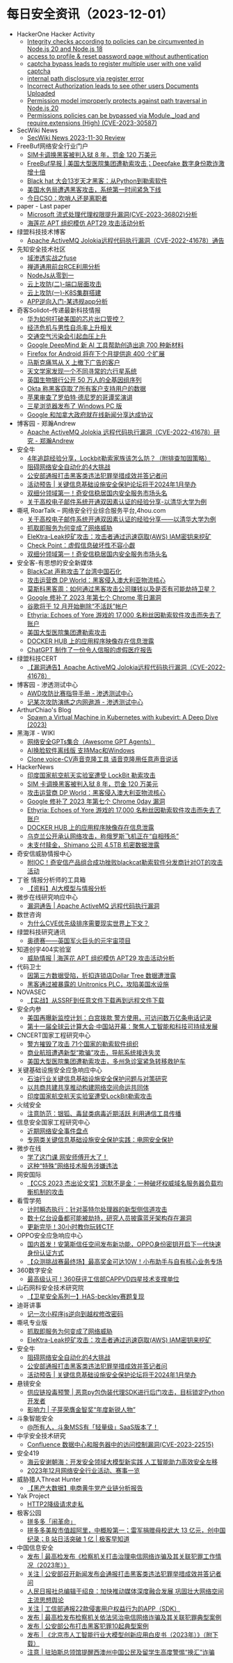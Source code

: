 # 每日安全资讯（2023-12-01）

- HackerOne Hacker Activity
  - [Integrity checks according to policies can be circumvented in Node.js 20 and Node.js 18](https://hackerone.com/reports/2208860)
  - [access to profile & reset password page without authentication](https://hackerone.com/reports/2213337)
  - [captcha bypass leads to register multiple user with one valid captcha](https://hackerone.com/reports/2213366)
  - [internal path disclosure via register error](https://hackerone.com/reports/2213381)
  - [Incorrect Authorization leads to see other users Documents Uploaded](https://hackerone.com/reports/2214049)
  - [Permission model improperly protects against path traversal in Node.js 20](https://hackerone.com/reports/2225660)
  - [Permissions policies can be bypassed via Module._load and require.extensions (High) (CVE-2023-30587)](https://hackerone.com/reports/2188126)
- SecWiki News
  - [SecWiki News 2023-11-30 Review](http://www.sec-wiki.com/?2023-11-30)
- FreeBuf网络安全行业门户
  - [SIM卡调换黑客被判入狱 8 年，罚金 120 万美元](https://www.freebuf.com/news/385302.html)
  - [FreeBuf早报 | 美国大型医院集团遭勒索攻击；Deepfake 数字身份欺诈激增十倍](https://www.freebuf.com/news/385292.html)
  - [Black hat 大会13岁天才黑客：从Python到勒索软件](https://www.freebuf.com/news/385286.html)
  - [美国水务局遭遇黑客攻击，系统第一时间紧急下线](https://www.freebuf.com/news/385278.html)
  - [今日CSO：吹哨人还是离职者](https://www.freebuf.com/articles/neopoints/385259.html)
- paper - Last paper
  - [Microsoft 流式处理代理权限提升漏洞(CVE-2023-36802)分析](https://paper.seebug.org/3082/)
  - [海莲花 APT 组织模仿 APT29 攻击活动分析](https://paper.seebug.org/3078/)
- 绿盟科技技术博客
  - [Apache ActiveMQ Jolokia远程代码执行漏洞（CVE-2022-41678）通告](https://blog.nsfocus.net/apache-activemq-jolokicve-2022-41678/)
- 先知安全技术社区
  - [域渗透实战之fuse](https://xz.aliyun.com/t/13145)
  - [禅道通用前台RCE利用分析](https://xz.aliyun.com/t/13143)
  - [NodeJs从零到一](https://xz.aliyun.com/t/13065)
  - [云上攻防(二)-端口层面攻击](https://xz.aliyun.com/t/13142)
  - [云上攻防(一)-K8S集群搭建](https://xz.aliyun.com/t/13141)
  - [APP逆向入门-某违规app分析](https://xz.aliyun.com/t/13140)
- 奇客Solidot–传递最新科技情报
  - [华为如何打破美国的芯片出口管控？](https://www.solidot.org/story?sid=76770)
  - [经济危机与男性自杀率上升相关](https://www.solidot.org/story?sid=76769)
  - [交通空气污染会引起血压上升](https://www.solidot.org/story?sid=76768)
  - [Google DeepMind 新 AI 工具帮助创造出逾 700 种新材料](https://www.solidot.org/story?sid=76767)
  - [Firefox for Android 将在下个月提供逾 400 个扩展](https://www.solidot.org/story?sid=76766)
  - [马斯克痛骂从 X 上撤下广告的客户](https://www.solidot.org/story?sid=76765)
  - [天文学家发现一个不同寻常的六行星系统](https://www.solidot.org/story?sid=76764)
  - [英国生物银行公开 50 万人的全基因组序列](https://www.solidot.org/story?sid=76763)
  - [Okta 称黑客窃取了所有客户支持用户的数据](https://www.solidot.org/story?sid=76762)
  - [苹果审查了罗伯特·德尼罗的哥谭奖演讲](https://www.solidot.org/story?sid=76760)
  - [三星浏览器发布了 Windows PC 版](https://www.solidot.org/story?sid=76759)
  - [Google 和加拿大政府就在线新闻分享达成协议](https://www.solidot.org/story?sid=76758)
- 博客园 - 郑瀚Andrew
  - [Apache ActiveMQ Jolokia 远程代码执行漏洞（CVE-2022-41678）研究 - 郑瀚Andrew](https://www.cnblogs.com/LittleHann/p/17866925.html)
- 安全牛
  - [4年追踪经验分享，Lockbit勒索家族该怎么防？（附排查加固策略）](https://www.aqniu.com/vendor/101346.html)
  - [阻碍网络安全自动化的4大挑战](https://www.aqniu.com/industry/101339.html)
  - [公安部通报打击黑客类违法犯罪举措成效并答记者问](https://www.aqniu.com/industry/101340.html)
  - [活动预告 | 关键信息基础设施安全保护论坛将于2024年1月举办](https://www.aqniu.com/industry/101336.html)
  - [双细分领域第一！奇安信稳居国内安全服务市场头名](https://www.aqniu.com/vendor/101332.html)
  - [关于高校电子邮件系统开通双因素认证的经验分享-以清华大学为例](https://www.aqniu.com/vendor/101322.html)
- 嘶吼 RoarTalk – 网络安全行业综合服务平台,4hou.com
  - [关于高校电子邮件系统开通双因素认证的经验分享——以清华大学为例](https://www.4hou.com/posts/L1yW)
  - [抓取即服务为何变成了网络威胁](https://www.4hou.com/posts/8zv5)
  - [EleKtra-Leak挖矿攻击：攻击者通过迅速窃取(AWS) IAM密钥来挖矿](https://www.4hou.com/posts/DZOB)
  - [Check Point：虚假信息破坏性不容小觑](https://www.4hou.com/posts/K7xz)
  - [双细分领域第一！奇安信稳居国内安全服务市场头名](https://www.4hou.com/posts/JKwl)
- 安全客-有思想的安全新媒体
  - [BlackCat 声称攻击了台湾中国石化](https://www.anquanke.com/post/id/291568)
  - [攻击运营商 DP World：黑客侵入澳大利亚物流核心](https://www.anquanke.com/post/id/291561)
  - [莫斯科黑客周：如何通过黑客攻击公司赚钱以及是否有可能劫持卫星？](https://www.anquanke.com/post/id/291559)
  - [Google 修补了 2023 年第七个 Chrome 零日漏洞](https://www.anquanke.com/post/id/291556)
  - [谷歌将于 12 月开始删除“不活跃”帐户](https://www.anquanke.com/post/id/291553)
  - [Ethyria: Echoes of Yore 游戏的 17,000 名粉丝因勒索软件攻击而失去了账户](https://www.anquanke.com/post/id/291550)
  - [美国大型医院集团遭勒索攻击](https://www.anquanke.com/post/id/291547)
  - [DOCKER HUB 上的应用程序映像存在信息泄露](https://www.anquanke.com/post/id/291545)
  - [ChatGPT 制作了一份令人信服的虚假医疗报告](https://www.anquanke.com/post/id/291541)
- 绿盟科技CERT
  - [【漏洞通告】Apache ActiveMQ Jolokia远程代码执行漏洞（CVE-2022-41678）](https://mp.weixin.qq.com/s?__biz=Mzk0MjE3ODkxNg==&mid=2247488557&idx=1&sn=c5e496466139458251342a074371d11e&chksm=c2c64326f5b1ca30118d9fa93f0a4ca854ea6db4e2c37776b9c02be937fd09597c72a2b45778&scene=58&subscene=0#rd)
- 博客园 - 渗透测试中心
  - [AWD攻防比赛指导手册 - 渗透测试中心](https://www.cnblogs.com/backlion/p/17867584.html)
  - [记某次攻防演练之内网遨游 - 渗透测试中心](https://www.cnblogs.com/backlion/p/17867059.html)
- ArthurChiao's Blog
  - [Spawn a Virtual Machine in Kubernetes with kubevirt: A Deep Dive (2023)](https://arthurchiao.github.io/blog/kubevirt-create-vm/)
- 黑海洋 - WIKI
  - [网络安全GPTs集合（Awesome GPT Agents）](https://blog.upx8.com/3906)
  - [AI换脸软件离线版 支持Mac和Windows](https://blog.upx8.com/3905)
  - [Clone voice-CV声音克隆工具 语音克隆用任意声音说话](https://blog.upx8.com/3904)
- HackerNews
  - [印度国家航空航天实验室遭受 LockBit 勒索攻击](https://hackernews.cc/archives/47420)
  - [SIM 卡调换黑客被判入狱 8 年，罚金 120 万美元](https://hackernews.cc/archives/47415)
  - [攻击运营商 DP World：黑客侵入澳大利亚物流核心](https://hackernews.cc/archives/47403)
  - [Google 修补了 2023 年第七个 Chrome 0day 漏洞](https://hackernews.cc/archives/47395)
  - [Ethyria: Echoes of Yore 游戏的 17,000 名粉丝因勒索软件攻击而失去了账户](https://hackernews.cc/archives/47388)
  - [DOCKER HUB 上的应用程序映像存在信息泄露](https://hackernews.cc/archives/47384)
  - [乌克兰公开承认网络攻击，称俄罗斯飞机正在“自相残杀”](https://hackernews.cc/archives/47375)
  - [未支付赎金，Shimano 公司 4.5TB 机密数据泄露](https://hackernews.cc/archives/47379)
- 奇安信威胁情报中心
  - [附IOC！奇安信产品组合成功挫败blackcat勒索软件分发商针对OT的攻击活动](https://mp.weixin.qq.com/s?__biz=MzI2MDc2MDA4OA==&mid=2247508868&idx=1&sn=8e04e551d9f906d3997c37aa779dd5c8&chksm=ea6654f3dd11dde5c7ab5eb551af767d5b919c5a9297b94aef424e796fcbaa78864178f40098&scene=58&subscene=0#rd)
- 丁爸 情报分析师的工具箱
  - [【资料】AI大模型与情报分析](https://mp.weixin.qq.com/s?__biz=MzI2MTE0NTE3Mw==&mid=2651140726&idx=1&sn=5712cf0924c8157624137add553c2904&chksm=f1af454cc6d8cc5af17b9dd20fcc2370993a7c4fed73792beb433c842a4eaa973b492a65e838&scene=58&subscene=0#rd)
- 微步在线研究响应中心
  - [漏洞通告 | Apache ActiveMQ 远程代码执行漏洞](https://mp.weixin.qq.com/s?__biz=Mzg5MTc3ODY4Mw==&mid=2247503947&idx=1&sn=d946513fd802cf326210117b7c673921&chksm=cfcab35ff8bd3a490f85a4a6383cbdc0d04842a183b213b7a7956cfee0b42d2eb0857499b6ac&scene=58&subscene=0#rd)
- 数世咨询
  - [为什么CVE优先级排序需要现实世界上下文？](https://mp.weixin.qq.com/s?__biz=MzkxNzA3MTgyNg==&mid=2247505325&idx=1&sn=8118b55713f7d9ade83dd9da4a5c82cb&chksm=c144a710f6332e065234effb5222bafaac57cf1fe25f5a48ff5202605412164cbd42d8b40405&scene=58&subscene=0#rd)
- 绿盟科技研究通讯
  - [奥德赛——英国军火巨头的元宇宙项目](https://mp.weixin.qq.com/s?__biz=MzIyODYzNTU2OA==&mid=2247496277&idx=1&sn=27af6c28f1c00ad7e6d3eae837889dd2&chksm=e84c548adf3bdd9cb2ce70c0d8e6752445710928e5182d5a59666ccb22ebc01b858beef961dc&scene=58&subscene=0#rd)
- 知道创宇404实验室
  - [威胁情报 | 海莲花 APT 组织模仿 APT29 攻击活动分析](https://mp.weixin.qq.com/s?__biz=MzAxNDY2MTQ2OQ==&mid=2650973787&idx=1&sn=dffd5e34601b0cbdf4354edf1e32e7b9&chksm=8079e469b70e6d7f603b30229d8ae38dba6cdfaca0f04af06cecd89039fe4740ebdf294a3cfd&scene=58&subscene=0#rd)
- 代码卫士
  - [因第三方数据受陷，折扣连锁店Dollar Tree 数据遭泄露](https://mp.weixin.qq.com/s?__biz=MzI2NTg4OTc5Nw==&mid=2247518243&idx=1&sn=79e62ec181ab35d80079b70f06351143&chksm=ea94b949dde3305fdfd5b748130b35e05874467caff9bd41cbc21b6ceffb33644682245549ab&scene=58&subscene=0#rd)
  - [黑客通过被暴露的 Unitronics PLC，攻陷美国水设施](https://mp.weixin.qq.com/s?__biz=MzI2NTg4OTc5Nw==&mid=2247518243&idx=2&sn=da6e336a05a843491804e62a4c75c551&chksm=ea94b949dde3305f2d8f6f315024acd7cd0723ee4a7a185fc4d3884b8e91e565316b2713d34b&scene=58&subscene=0#rd)
- NOVASEC
  - [【实战】从SSRF到任意文件下载再到远程文件下载](https://mp.weixin.qq.com/s?__biz=MzUzODU3ODA0MA==&mid=2247489201&idx=1&sn=644b1e9fdc4822ca7a68dc0998f53845&chksm=fad4cba6cda342b06edd22fbe8a52e8e687b4e6b27bca330ada7cc5f452b7fe43a646aa82394&scene=58&subscene=0#rd)
- 安全内参
  - [美国再曝新监控计划：白宫拨款 警方使用，可访问数万亿条电话记录](https://mp.weixin.qq.com/s?__biz=MzI4NDY2MDMwMw==&mid=2247510425&idx=1&sn=75088d7eec4849863907903b2bea84f5&chksm=ebfaeeb9dc8d67af9795a1e674acab32843c8c9b13b0da354d64412a2a2e744dcb2ec5cb3487&scene=58&subscene=0#rd)
  - [第十一届全球云计算大会·中国站开幕：聚焦人工智能和科技可持续发展](https://mp.weixin.qq.com/s?__biz=MzI4NDY2MDMwMw==&mid=2247510425&idx=2&sn=3ef47463df3e23fb297aa7362ef2a566&chksm=ebfaeeb9dc8d67af13a5818e0b3611e3e98e60a3302c92d2eb60d621ab3d2efed3dd81ad4d57&scene=58&subscene=0#rd)
- CNCERT国家工程研究中心
  - [警方摧毁了攻击 71个国家的勒索软件组织](https://mp.weixin.qq.com/s?__biz=MzUzNDYxOTA1NA==&mid=2247541379&idx=1&sn=988990b4b1e7b2c0b20cbbaa7cd3b1cb&chksm=fa939442cde41d5489ac5236b6c8fbf422425ef95bbeb661eca952a7175ba6b3b7afdb8ffe25&scene=58&subscene=0#rd)
  - [商业航班遭遇新型“欺骗”攻击，导航系统接连失灵](https://mp.weixin.qq.com/s?__biz=MzUzNDYxOTA1NA==&mid=2247541379&idx=2&sn=05d7ad3fafd5cce64eaff777e3b81651&chksm=fa939442cde41d54ca369233b820b19b99ee50ff84ad699a657ce7160aa37604b64856d75002&scene=58&subscene=0#rd)
  - [美国大型医院集团遭勒索攻击，多州急诊室紧急转移救护车](https://mp.weixin.qq.com/s?__biz=MzUzNDYxOTA1NA==&mid=2247541379&idx=3&sn=8d7a7639b96496bdd7abc3ff2c5a7399&chksm=fa939442cde41d54efc68f98c33bf59e46950b1b561b3c8024be4391d44a3fc6714d40d025ab&scene=58&subscene=0#rd)
- 关键基础设施安全应急响应中心
  - [石油行业关键信息基础设施安全保护问题与对策研究](https://mp.weixin.qq.com/s?__biz=MzkyMzAwMDEyNg==&mid=2247540938&idx=1&sn=2990717aeffa1c40979e41a4d5ce57ac&chksm=c1e9ac9bf69e258d2c273d5be0a3ad4e68576878a4a78f813ca2579f6c39ff3339618d6f870c&scene=58&subscene=0#rd)
  - [以共商共建共享推动构建网络空间命运共同体](https://mp.weixin.qq.com/s?__biz=MzkyMzAwMDEyNg==&mid=2247540938&idx=2&sn=99e457ea0e0d4cbf9562f2a183ce3007&chksm=c1e9ac9bf69e258dad7824b82556977a534cb6b7d6de7c34f34f7a2e726ff529d5cd38ad6dd3&scene=58&subscene=0#rd)
  - [印度国家航空航天实验室遭受LockBit勒索攻击](https://mp.weixin.qq.com/s?__biz=MzkyMzAwMDEyNg==&mid=2247540938&idx=3&sn=54178aca4734db883c950f34d3f1d7af&chksm=c1e9ac9bf69e258d48a24ba4ae52064903e94aed2ab12c91bd0fc3feebf51cec617e1b78c156&scene=58&subscene=0#rd)
- 火绒安全
  - [注意防范：银狐、毒鼠类病毒近期活跃 利用通信工具传播](https://mp.weixin.qq.com/s?__biz=MzI3NjYzMDM1Mg==&mid=2247516626&idx=1&sn=a1440976d2b341841730f49fe2be58b6&chksm=eb705feddc07d6fbbe207ff71a5649a89dedafa064fd94af1246293815e38f7ed838d7f87c51&scene=58&subscene=0#rd)
- 信息安全国家工程研究中心
  - [近期网络安全事件盘点](https://mp.weixin.qq.com/s?__biz=MzU5OTQ0NzY3Ng==&mid=2247495443&idx=1&sn=35ccc55e7be4a4d9ed3938163abfd993&chksm=feb66e00c9c1e71633e9e8132938507eb1852e6c06dd39e65570f625c0123cf2d95739ea34df&scene=58&subscene=0#rd)
  - [专网类关键信息基础设施安全保护实践：电网安全保护](https://mp.weixin.qq.com/s?__biz=MzU5OTQ0NzY3Ng==&mid=2247495443&idx=2&sn=4facaedc5a0781496b4f4110e50653ec&chksm=feb66e00c9c1e7161c358a053a662fbdfebdd4beedba0027b9932fe07027933fa6cc9630939d&scene=58&subscene=0#rd)
- 微步在线
  - [学了这门课 网安师傅开大了！](https://mp.weixin.qq.com/s?__biz=MzI5NjA0NjI5MQ==&mid=2650179516&idx=1&sn=420ff84561e90ce6014f9560977070b3&chksm=f4487c00c33ff5165c47fdb84db938cf429a03c52ecf0673c9b885da5a9d7fa89af22c748a05&scene=58&subscene=0#rd)
  - [这种“特殊”网络技术服务涉嫌违法](https://mp.weixin.qq.com/s?__biz=MzI5NjA0NjI5MQ==&mid=2650179516&idx=2&sn=c61bb4b2afe402b4c6edb65be7eaa494&chksm=f4487c00c33ff516357ba315b4338ddffd43be9293cfa5cdfbc37e950f4e9fa14ad96b343be6&scene=58&subscene=0#rd)
- 网安国际
  - [【CCS 2023 杰出论文奖】沉默不是金：一种破坏权威域名服务器负载均衡机制的攻击](https://mp.weixin.qq.com/s?__biz=MzA4ODYzMjU0NQ==&mid=2652314376&idx=1&sn=a0e41d365802644de564f3b6f0dd5550&chksm=8bc48686bcb30f90595ada9d62023865ee2a81d39cb796a38fdeb177a55e12db93eb1556e1d6&scene=58&subscene=0#rd)
- 看雪学苑
  - [计时瞬态执行：针对英特尔处理器的新型侧信道攻击](https://mp.weixin.qq.com/s?__biz=MjM5NTc2MDYxMw==&mid=2458529889&idx=1&sn=000952b73f764dbf4b96a7cadda703d6&chksm=b18d00eb86fa89fd9657862c27591d01ae2e8a7759c1f98be8c012ba0aef69ad304b993b0a29&scene=58&subscene=0#rd)
  - [数十亿台设备都可能被劫持，研究人员披露蓝牙架构存在漏洞](https://mp.weixin.qq.com/s?__biz=MjM5NTc2MDYxMw==&mid=2458529889&idx=3&sn=182f805fa76d5cb2d6d1743eb4d9fd5a&chksm=b18d00eb86fa89fdf1d6f5b2bfbce54f06a960ba7bb2690844c03a4fdfa2360656133a5d1207&scene=58&subscene=0#rd)
  - [更新完毕！30小时教你玩转CTF](https://mp.weixin.qq.com/s?__biz=MjM5NTc2MDYxMw==&mid=2458529889&idx=4&sn=c1d7cb5cb6739a54136a1d446fee99e0&chksm=b18d00eb86fa89fd1db82af4a88d9a066baea6b71a15b86a9e7f404c6104f503d72381dccbb9&scene=58&subscene=0#rd)
- OPPO安全应急响应中心
  - [国内首发！安第斯信任空间发布新功能，OPPO身份密钥开启下一代快速身份认证方式](https://mp.weixin.qq.com/s?__biz=MzUyNzc4Mzk3MQ==&mid=2247492849&idx=1&sn=6d1ced229ad6e5efedd12de35cac8221&chksm=fa78e5bdcd0f6cabd059d7d5b30aaf59148de11d42affcceffb045233e18d6d4a76150651659&scene=58&subscene=0#rd)
  - [【众测挑战赛最终场】最高奖金可达10W！小布助手与自有核心业务专场](https://mp.weixin.qq.com/s?__biz=MzUyNzc4Mzk3MQ==&mid=2247492849&idx=2&sn=2344c37f6d9ec40801100ffd9212387d&chksm=fa78e5bdcd0f6cabb92770d5fdd3cfc7299fdb4751cf2821d91e16902496836c78c02342f593&scene=58&subscene=0#rd)
- 360数字安全
  - [最高级认可！360获评工信部CAPPVD四星技术支撑单位](https://mp.weixin.qq.com/s?__biz=MzA4MTg0MDQ4Nw==&mid=2247567819&idx=1&sn=26f061df21fdc2b559ad5b7d0a6e26d0&chksm=9f8d59c3a8fad0d54f6d0dfeedbca0d77327a3264ce89d3f05c1f4fbb1f672b25f6626751484&scene=58&subscene=0#rd)
- 山石网科安全技术研究院
  - [【卫星安全系列一】HAS-beckley赛题复现](https://mp.weixin.qq.com/s?__biz=MzUzMDUxNTE1Mw==&mid=2247503120&idx=1&sn=5aa17eda0dc71dbcdbc8ade810528578&chksm=fa5218aecd2591b81a4ba847a648c43d9da5d89c43c6d427e84ee41a72f012bdeee7871cf884&scene=58&subscene=0#rd)
- 迪哥讲事
  - [记一次小程序js逆向到越权修改密码](https://mp.weixin.qq.com/s?__biz=MzIzMTIzNTM0MA==&mid=2247492791&idx=1&sn=8f36c437771d62c0cb0ae1a9a0e0b1b1&chksm=e8a5eed4dfd267c2e91b3818b455ae6fa5aa108a70a31c286f7374881c81da548ab13c439887&scene=58&subscene=0#rd)
- 嘶吼专业版
  - [抓取即服务为何变成了网络威胁](https://mp.weixin.qq.com/s?__biz=MzI0MDY1MDU4MQ==&mid=2247571620&idx=1&sn=79d2a0feff795b50c535c0ae1c9ce5c1&chksm=e914089ede6381880d9a0a05f40dc15ac6f9acdc7e29454e5336043ce7004c276a904a0e7d21&scene=58&subscene=0#rd)
  - [EleKtra-Leak挖矿攻击：攻击者通过迅速窃取(AWS) IAM密钥来挖矿](https://mp.weixin.qq.com/s?__biz=MzI0MDY1MDU4MQ==&mid=2247571620&idx=2&sn=ae36cef7de89da255ece1bed1daeba80&chksm=e914089ede6381889366ef3ffe9068fb5c7c1b798051bbbb93550e89d206fbc0d72ffbcec796&scene=58&subscene=0#rd)
- 安全牛
  - [阻碍网络安全自动化的4大挑战](https://mp.weixin.qq.com/s?__biz=MjM5Njc3NjM4MA==&mid=2651126687&idx=1&sn=74f6a4bfdbb8b636cb6f470ca8c5b6af&chksm=bd144b4c8a63c25a3579d9581b14fbdb5f5c252bc4eb0362b2c425851a0db64dff586d6d962d&scene=58&subscene=0#rd)
  - [公安部通报打击黑客类违法犯罪举措成效并答记者问](https://mp.weixin.qq.com/s?__biz=MjM5Njc3NjM4MA==&mid=2651126687&idx=2&sn=b592d5d8c08f863261fd439ef86fe65b&chksm=bd144b4c8a63c25a7fef57e4dc0ac632a4507a8bc3018c2f8aa95ffdc4ac9cba6ff4e62f9ef0&scene=58&subscene=0#rd)
  - [活动预告 | 关键信息基础设施安全保护论坛将于2024年1月举办](https://mp.weixin.qq.com/s?__biz=MjM5Njc3NjM4MA==&mid=2651126687&idx=3&sn=b7ffe1e8908c1bfabcce5163946f5b47&chksm=bd144b4c8a63c25a38810a4ee0be9129c3c1f23085aca311cec16b88785bf65fe645e5a0de9a&scene=58&subscene=0#rd)
- 悬镜安全
  - [供应链投毒预警 | 恶意py包伪装代理SDK进行后门攻击，目标锁定Python开发者](https://mp.weixin.qq.com/s?__biz=MzA3NzE2ODk1Mg==&mid=2647789199&idx=1&sn=d16f0b797942e38b8e3f439efc77b3b6&chksm=877086d8b0070fced3858d2f959747192f28f0ed39cac6cb12dfd0d1c1330a1006956de3452d&scene=58&subscene=0#rd)
  - [影响力 | 子芽荣膺金智奖“年度新锐人物”](https://mp.weixin.qq.com/s?__biz=MzA3NzE2ODk1Mg==&mid=2647789199&idx=2&sn=3d5a6c473013f6bbf6f2f085bca10b52&chksm=877086d8b0070fce4547c531458f041d08f37783d29737119d31a292aa370e020e5044431464&scene=58&subscene=0#rd)
- 斗象智能安全
  - [@所有人，斗象MSS有「轻量级」SaaS版本了！](https://mp.weixin.qq.com/s?__biz=MzIwMjcyNzA5Mw==&mid=2247494608&idx=1&sn=bd31aad07bd9e03612728630183c4771&chksm=96d8e00aa1af691c96833b95db335ef12c9ad106a0774ccad3cac41708dc0b86b3f5c4340d03&scene=58&subscene=0#rd)
- 中孚安全技术研究
  - [Confluence 数据中心和服务器中的访问控制漏洞(CVE-2023-22515)](https://mp.weixin.qq.com/s?__biz=Mzg4Nzc3MTk3Mg==&mid=2247488203&idx=1&sn=d26944771ae3d1815a4f793328d5e279&chksm=cf8414e0f8f39df664226459c1846cf8be5e24e0fdb430f8947460116c180426637e7f8bcd9d&scene=58&subscene=0#rd)
- 安全419
  - [海云安谢朝海：开发安全领域大模型新实践 人工智能助力高效安全左移](https://mp.weixin.qq.com/s?__biz=MzUyMDQ4OTkyMg==&mid=2247535691&idx=1&sn=9064e58288e35c3dd6885eb4e4bc0a7e&chksm=f9eb92e6ce9c1bf0e5d8a605ed7e1d4ee9ca3f59087962dfd924cc32e7caf55398982f66c6fc&scene=58&subscene=0#rd)
  - [2023年12月网络安全行业活动、赛事一览](https://mp.weixin.qq.com/s?__biz=MzUyMDQ4OTkyMg==&mid=2247535691&idx=2&sn=b65ad7e934592df6d24c16e3c1daec53&chksm=f9eb92e6ce9c1bf03220c05536ce8ce33a572b7a4bbe05f8469b68ffb81be661fbce592736fa&scene=58&subscene=0#rd)
- 威胁猎人Threat Hunter
  - [【黑产大数据】电商黄牛党产业链分析报告](https://mp.weixin.qq.com/s?__biz=MzI3NDY3NDUxNg==&mid=2247496730&idx=1&sn=56318394332e51489a4d329cabeec330&chksm=eb12d221dc655b371194fea02ab8efe91ab5a4e79adab7fab00ebd9649fd1dca63502a1ac9e9&scene=58&subscene=0#rd)
- Yak Project
  - [HTTP2降级请求走私](https://mp.weixin.qq.com/s?__biz=Mzk0MTM4NzIxMQ==&mid=2247516951&idx=1&sn=7297aa9f7fa49c3fdc79225f42e441f0&chksm=c2d1ffb3f5a676a57c053b8917bf9d0b012c3b4995658feb8a4cc2a3670486f6dc0634e76205&scene=58&subscene=0#rd)
- 极客公园
  - [拼多多「闹革命」](https://mp.weixin.qq.com/s?__biz=MTMwNDMwODQ0MQ==&mid=2653023623&idx=1&sn=6aff48a024a9c51d34118fa5319a7900&chksm=7e5490314923192746c37048d7fcdc2f011ed595070a89840fe52f0bb00323d1ecd4e627c491&scene=58&subscene=0#rd)
  - [拼多多美股市值超阿里，中概股第一；雷军捐赠母校武大 13 亿元，创中国纪录；B 站日活突破 1 亿 | 极客早知道](https://mp.weixin.qq.com/s?__biz=MTMwNDMwODQ0MQ==&mid=2653023602&idx=1&sn=8bd23937af93610debd563af51fa43eb&chksm=7e5490c4492319d2d984e646893649d3658348ace79c7415a6d5906e63b9655126d82d7d0ce1&scene=58&subscene=0#rd)
- 中国信息安全
  - [发布 | 最高检发布《检察机关打击治理电信网络诈骗及其关联犯罪工作情况（2023年）》](https://mp.weixin.qq.com/s?__biz=MzA5MzE5MDAzOA==&mid=2664198777&idx=1&sn=5cc7d035d7bf9aba85d4a6e41917e690&chksm=8b597080bc2ef996e7cc05985fda9a3ae70987d41ee70481b6174c24846f109396164cce4868&scene=58&subscene=0#rd)
  - [关注 | 公安部召开新闻发布会通报打击黑客类违法犯罪举措成效并答记者问](https://mp.weixin.qq.com/s?__biz=MzA5MzE5MDAzOA==&mid=2664198777&idx=2&sn=4323c1877cad2e2b2f8619109af040e7&chksm=8b597080bc2ef99656c64f04a97d960d0dd9df0a169ad6557adfec4e7b965013242b4df27f2d&scene=58&subscene=0#rd)
  - [人民日报社总编辑于绍良：加快推动媒体深度融合发展 巩固壮大网络空间主流思想舆论](https://mp.weixin.qq.com/s?__biz=MzA5MzE5MDAzOA==&mid=2664198777&idx=3&sn=8196bf3b22677171cd71ca0ded2b410a&chksm=8b597080bc2ef9960628a3b8b2bf190dec32b13c588f110c428d698ffe91983f4f3874048cf5&scene=58&subscene=0#rd)
  - [关注 | 工信部通报22款侵害用户权益行为的APP（SDK）](https://mp.weixin.qq.com/s?__biz=MzA5MzE5MDAzOA==&mid=2664198777&idx=4&sn=b86e52fdcc8672739ea5cdd8b47dea81&chksm=8b597080bc2ef996fa271fc85693392a5418e70484de6370fedcd2d0fc9662f628878acb647b&scene=58&subscene=0#rd)
  - [发布 | 最高检发布检察机关依法惩治电信网络诈骗及其关联犯罪典型案例](https://mp.weixin.qq.com/s?__biz=MzA5MzE5MDAzOA==&mid=2664198777&idx=5&sn=7a49edce2e4676bd749a9ccf435d065e&chksm=8b597080bc2ef99699b20e99cb8f09480643abce6ff20cd6df867d2d5b15c01d7c454e269e9a&scene=58&subscene=0#rd)
  - [发布 | 公安部公布打击黑客犯罪10起典型案例](https://mp.weixin.qq.com/s?__biz=MzA5MzE5MDAzOA==&mid=2664198777&idx=6&sn=3cac078dba335c04d17149759a480d55&chksm=8b597080bc2ef996f048f39c5b2dc26d208df66d8836265e333f27994057761cc1815bcee5d7&scene=58&subscene=0#rd)
  - [发布 | 《北京市人工智能行业大模型创新应用白皮书（2023年）》（附下载）](https://mp.weixin.qq.com/s?__biz=MzA5MzE5MDAzOA==&mid=2664198777&idx=7&sn=cc5b30ebc829b5d3bd793c82e00cfc22&chksm=8b597080bc2ef99666e10cc4fa1b62ef395645df55a44c3b90ed5e18d64db2694d63041b59f1&scene=58&subscene=0#rd)
  - [注意 | 驻珀斯总领馆提醒西澳州中国公民及留学生高度警惕“换汇”诈骗](https://mp.weixin.qq.com/s?__biz=MzA5MzE5MDAzOA==&mid=2664198777&idx=8&sn=bea9fe869bbd839f51364f4a07a2f3b2&chksm=8b597080bc2ef996982e1c1720b79da9971bd63abf8e60bb5b4b75622734031da7d0867227cb&scene=58&subscene=0#rd)
